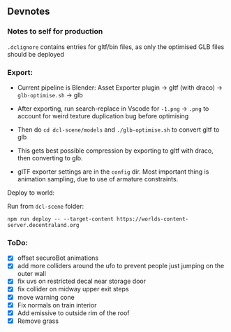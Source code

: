 ## Devnotes

### Notes to self for production

`.dclignore` contains entries for gltf/bin files, as only the optimised GLB files should be deployed

### Export:

- Current pipeline is Blender: Asset Exporter plugin -> gltf (with draco) -> `glb-optimise.sh` -> glb

- After exporting, run search-replace in Vscode for `-1.png` -> `.png` to account for weird texture duplication bug before optimising

- Then do `cd dcl-scene/models` and `./glb-optimise.sh` to convert gltf to glb

- This gets best possible compression by exporting to gltf with draco, then converting to glb.

- glTF exporter settings are in the `config` dir. Most important thing is animation sampling, due to use of armature constraints.

Deploy to world:

Run from `dcl-scene` folder:

`npm run deploy -- --target-content https://worlds-content-server.decentraland.org`


### ToDo:

- [x] offset securoBot animations
- [x] add more colliders around the ufo to prevent people just jumping on the outer wall
- [x] fix uvs on restricted decal near storage door
- [x] fix collider on midway upper exit steps 
- [x] move warning cone
- [x] Fix normals on train interior
- [x] Add emissive to outside rim of the roof
- [x] Remove grass
